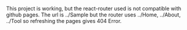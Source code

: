 This project is working, but the react-router used is not compatible with github pages. 
The url is ../Sample but the router uses ../Home, ../About, ../Tool so refreshing the pages gives 404 Error. 
